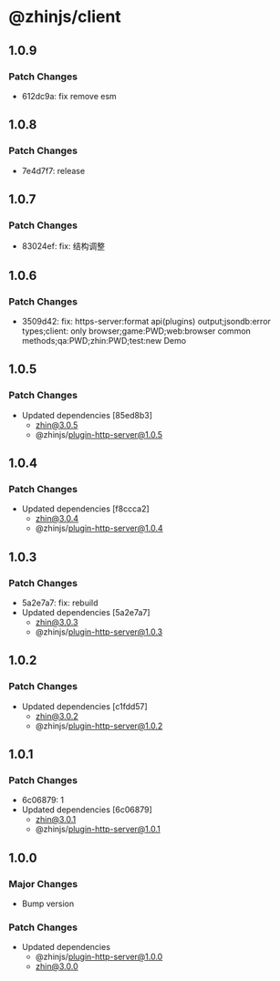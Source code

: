 # @zhinjs/client

## 1.0.9

### Patch Changes

- 612dc9a: fix remove esm

## 1.0.8

### Patch Changes

- 7e4d7f7: release

## 1.0.7

### Patch Changes

- 83024ef: fix: 结构调整

## 1.0.6

### Patch Changes

- 3509d42: fix: https-server:format api(plugins) output;jsondb:error types;client: only browser;game:PWD;web:browser common methods;qa:PWD;zhin:PWD;test:new Demo

## 1.0.5

### Patch Changes

- Updated dependencies [85ed8b3]
  - zhin@3.0.5
  - @zhinjs/plugin-http-server@1.0.5

## 1.0.4

### Patch Changes

- Updated dependencies [f8ccca2]
  - zhin@3.0.4
  - @zhinjs/plugin-http-server@1.0.4

## 1.0.3

### Patch Changes

- 5a2e7a7: fix: rebuild
- Updated dependencies [5a2e7a7]
  - zhin@3.0.3
  - @zhinjs/plugin-http-server@1.0.3

## 1.0.2

### Patch Changes

- Updated dependencies [c1fdd57]
  - zhin@3.0.2
  - @zhinjs/plugin-http-server@1.0.2

## 1.0.1

### Patch Changes

- 6c06879: 1
- Updated dependencies [6c06879]
  - zhin@3.0.1
  - @zhinjs/plugin-http-server@1.0.1

## 1.0.0

### Major Changes

- Bump version

### Patch Changes

- Updated dependencies
  - @zhinjs/plugin-http-server@1.0.0
  - zhin@3.0.0
